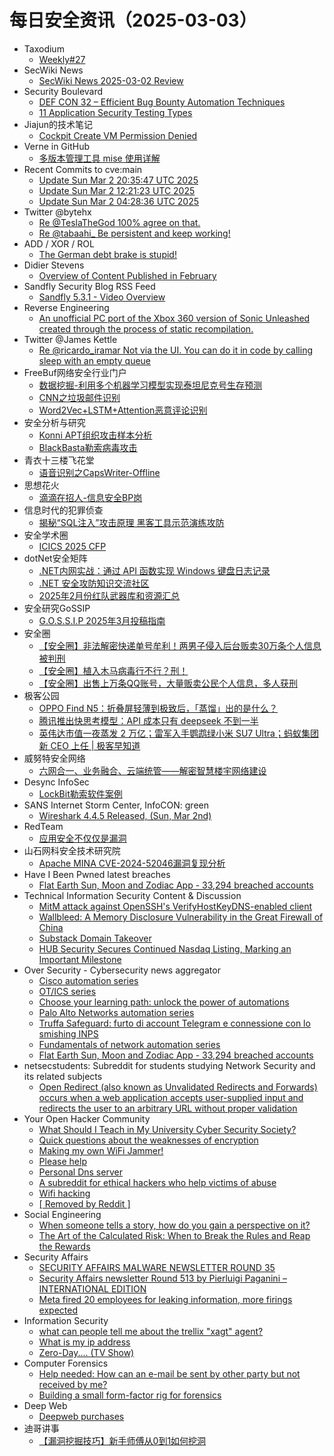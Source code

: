# 每日安全资讯（2025-03-03）

- Taxodium
  - [Weekly#27](https://taxodium.ink/27.html)
- SecWiki News
  - [SecWiki News 2025-03-02 Review](http://www.sec-wiki.com/?2025-03-02)
- Security Boulevard
  - [DEF CON 32 – Efficient Bug Bounty Automation Techniques](https://securityboulevard.com/2025/03/def-con-32-efficient-bug-bounty-automation-techniques-2/)
  - [11 Application Security Testing Types](https://securityboulevard.com/2025/03/11-application-security-testing-types/)
- Jiajun的技术笔记
  - [Cockpit Create VM Permission Denied](https://jiajunhuang.com/articles/2025_03_02-cockpit_vm_create_permission_denied.md.html)
- Verne in GitHub
  - [多版本管理工具 mise 使用详解](https://blog.einverne.info/post/2025/03/mise.html)
- Recent Commits to cve:main
  - [Update Sun Mar  2 20:35:47 UTC 2025](https://github.com/trickest/cve/commit/3b38b5909850d6232d6a7bf81407fda54a52fc3c)
  - [Update Sun Mar  2 12:21:23 UTC 2025](https://github.com/trickest/cve/commit/b72c5eeb12ceb47fabbcba9ab07ca274e8535fc1)
  - [Update Sun Mar  2 04:28:36 UTC 2025](https://github.com/trickest/cve/commit/aa55ff1b5d08e4ff327817de7e9d7b31ef00e608)
- Twitter @bytehx
  - [Re @TeslaTheGod 100% agree on that.](https://x.com/bytehx343/status/1896040186192281995)
  - [Re @tabaahi_ Be persistent and keep working!](https://x.com/bytehx343/status/1896039501774152191)
- ADD / XOR / ROL
  - [The German debt brake is stupid!](http://addxorrol.blogspot.com/2025/03/the-german-debt-brake-is-stupid.html)
- Didier Stevens
  - [Overview of Content Published in February](https://blog.didierstevens.com/2025/03/02/overview-of-content-published-in-february-8/)
- Sandfly Security Blog RSS Feed
  - [Sandfly 5.3.1 - Video Overview](https://sandflysecurity.com/blog/sandfly-5-3-1-video-overview/)
- Reverse Engineering
  - [An unofficial PC port of the Xbox 360 version of Sonic Unleashed created through the process of static recompilation.](https://www.reddit.com/r/ReverseEngineering/comments/1j1h7bm/an_unofficial_pc_port_of_the_xbox_360_version_of/)
- Twitter @James Kettle
  - [Re @ricardo_iramar Not via the UI. You can do it in code by calling sleep with an empty queue](https://x.com/albinowax/status/1896065577015521351)
- FreeBuf网络安全行业门户
  - [数据挖掘-利用多个机器学习模型实现泰坦尼克号生存预测](https://www.freebuf.com/articles/compliance/419091.html)
  - [CNN之垃圾邮件识别](https://www.freebuf.com/articles/compliance/419071.html)
  - [Word2Vec+LSTM+Attention恶意评论识别](https://www.freebuf.com/articles/compliance/419072.html)
- 安全分析与研究
  - [Konni APT组织攻击样本分析](https://mp.weixin.qq.com/s?__biz=MzA4ODEyODA3MQ==&mid=2247490877&idx=1&sn=016e64533eef12e61a91ec8b47c646a5&chksm=902fb215a7583b0384988b5a4325fbf0e77fb6465c39b9b2a497fac1bef9f872cf19f1d387b9&scene=58&subscene=0#rd)
  - [BlackBasta勒索病毒攻击](https://mp.weixin.qq.com/s?__biz=MzA4ODEyODA3MQ==&mid=2247490877&idx=2&sn=f3cc3909f8e7c4aee7e97992f2fa6886&chksm=902fb215a7583b038cf09469b8b77a26520fda0740c9dc9ef871441ccf398d170df369c58fc3&scene=58&subscene=0#rd)
- 青衣十三楼飞花堂
  - [语音识别之CapsWriter-Offline](https://mp.weixin.qq.com/s?__biz=MzUzMjQyMDE3Ng==&mid=2247488038&idx=1&sn=480b88fe17c90325cd85a475f523bc3a&chksm=fab2d119cdc5580f45c0ba010c14d7584e3dd0eac87da3559543e0bdca4c94df80d328b9e349&scene=58&subscene=0#rd)
- 思想花火
  - [滴滴在招人-信息安全BP岗](https://mp.weixin.qq.com/s?__biz=MjM5Mjc0MDU1MQ==&mid=2452314002&idx=1&sn=7da68c7968489838a2204e6b5b640f34&chksm=b17e523a8609db2c384ebcd7b7afc0d5fbea87661b23408d93861868b4abfec805d8df8c1880&scene=58&subscene=0#rd)
- 信息时代的犯罪侦查
  - [揭秘“SQL注入”攻击原理 黑客工具示范演练攻防](https://mp.weixin.qq.com/s?__biz=MzAxNTA4NDAwOQ==&mid=2650737041&idx=1&sn=60cf4f785c858b0f77069114f47b4b03&chksm=8382d917b4f550011732e8724170c4fd8daec2d403db1f019ab4e2457dc4c9d2cb0ef8eaf3e7&scene=58&subscene=0#rd)
- 安全学术圈
  - [ICICS 2025 CFP](https://mp.weixin.qq.com/s?__biz=MzU5MTM5MTQ2MA==&mid=2247491735&idx=1&sn=3c349a66a5ba013035be5da2093103e3&chksm=fe2d1f1cc95a960ac3e6c8060b4fa07da077c8abdf20f6fa679f5bc5eea87e26af04adf9e249&scene=58&subscene=0#rd)
- dotNet安全矩阵
  - [.NET内网实战：通过 API 函数实现 Windows 键盘日志记录](https://mp.weixin.qq.com/s?__biz=MzUyOTc3NTQ5MA==&mid=2247499035&idx=1&sn=8698ae938bdaabdebb9271616ae4ab84&chksm=fa5953f6cd2edae09eb5e8f15567550f4f56eb459e73fb4afe3870ea23c0838084e51c6fe9ca&scene=58&subscene=0#rd)
  - [.NET 安全攻防知识交流社区](https://mp.weixin.qq.com/s?__biz=MzUyOTc3NTQ5MA==&mid=2247499035&idx=2&sn=ab478aad0889ebcf96780dcc65278979&chksm=fa5953f6cd2edae0885fd55a738f54e3289e0d2de9d52fbdb51bf5bc4b49a7a6cf97397f6593&scene=58&subscene=0#rd)
  - [2025年2月份红队武器库和资源汇总](https://mp.weixin.qq.com/s?__biz=MzUyOTc3NTQ5MA==&mid=2247499035&idx=3&sn=e01c02d2d7407fb7e3aa6051a262b493&chksm=fa5953f6cd2edae0478822bad55ead99d1bb99e397b5c0c5c20d6f6d9fa8face51c1ca85fc14&scene=58&subscene=0#rd)
- 安全研究GoSSIP
  - [G.O.S.S.I.P 2025年3月投稿指南](https://mp.weixin.qq.com/s?__biz=Mzg5ODUxMzg0Ng==&mid=2247499819&idx=1&sn=a0a8462a8e8400f92ab2e5d528d33f97&chksm=c063eef2f71467e41d56ad3b1074f888f8d498c9cf34e9f57d33178b0f158fe39a96b10e25bc&scene=58&subscene=0#rd)
- 安全圈
  - [【安全圈】非法解密快递单号牟利！两男子侵入后台贩卖30万条个人信息被判刑](https://mp.weixin.qq.com/s?__biz=MzIzMzE4NDU1OQ==&mid=2652068225&idx=1&sn=535fe4284e7f26d60acc5dda2dada8fc&chksm=f36e75c1c419fcd7975a27483618d3f5bd42aee8bdb92483182a081323157cf2dd84f44f0e38&scene=58&subscene=0#rd)
  - [【安全圈】植入木马病毒行不行？刑！](https://mp.weixin.qq.com/s?__biz=MzIzMzE4NDU1OQ==&mid=2652068225&idx=2&sn=a9faa35d2fdbe848836a4fd0af4d0fe1&chksm=f36e75c1c419fcd773d5d897365e2ee3b4c4ffc73138804b1f2d60163be27b7c56519962d7cd&scene=58&subscene=0#rd)
  - [【安全圈】出售上万条QQ账号，大量贩卖公民个人信息，多人获刑](https://mp.weixin.qq.com/s?__biz=MzIzMzE4NDU1OQ==&mid=2652068225&idx=3&sn=c4f32d9e3eea265a7403742a3e579096&chksm=f36e75c1c419fcd75c8575d7919010894f14d04178135345ade3463a91d3a5cc89ddd1f87fda&scene=58&subscene=0#rd)
- 极客公园
  - [OPPO Find N5：折叠屏轻薄到极致后，「蒸馏」出的是什么？](https://mp.weixin.qq.com/s?__biz=MTMwNDMwODQ0MQ==&mid=2653074826&idx=1&sn=802c99c1b4cd16d86b607216bf5875a5&chksm=7e57c83c4920412aaef573dde2e997b6e579e6efc607cb52d20a90377d0f8cdcf732062489f1&scene=58&subscene=0#rd)
  - [腾讯推出快思考模型：API 成本只有 deepseek 不到一半](https://mp.weixin.qq.com/s?__biz=MTMwNDMwODQ0MQ==&mid=2653074828&idx=1&sn=5d7692ca275f59ba06c34b1fdd831222&chksm=7e57c83a4920412c3855318ed5269154d8d84f6cea57f1772ddbf46e724d29c005acfa9a8870&scene=58&subscene=0#rd)
  - [英伟达市值一夜蒸发 2 万亿；雷军入手鹦鹉绿小米 SU7 Ultra；蚂蚁集团新 CEO 上任 | 极客早知道](https://mp.weixin.qq.com/s?__biz=MTMwNDMwODQ0MQ==&mid=2653074818&idx=1&sn=102a7086a46d8b141074862ab3481ed3&chksm=7e57c83449204122bca1824d6a8d0854bb905adf709b6bb89b9ae637d15df682d27e4118847e&scene=58&subscene=0#rd)
- 威努特安全网络
  - [六网合一、业务融合、云端统管——解密智慧楼宇网络建设](https://mp.weixin.qq.com/s?__biz=MzAwNTgyODU3NQ==&mid=2651131332&idx=1&sn=6aed81379f1c5d07020c7d238e48983a&chksm=80e71774b7909e62f8677f4f210a37a06efb8ff0ecd99eadd4ce1aa8656640d767cc1b06a04e&scene=58&subscene=0#rd)
- Desync InfoSec
  - [LockBit勒索软件案例](https://mp.weixin.qq.com/s?__biz=MzkzMDE3ODc1Mw==&mid=2247489169&idx=1&sn=a0cf0056a8b49c0e12f4f4c342e7cba5&chksm=c27f653ff508ec29aef806396f3acbbb1952d251f357d4c610d5379915eed2f75ac979e37c43&scene=58&subscene=0#rd)
- SANS Internet Storm Center, InfoCON: green
  - [Wireshark 4.4.5 Released, (Sun, Mar 2nd)](https://isc.sans.edu/diary/rss/31728)
- RedTeam
  - [应用安全不仅仅是漏洞](https://mp.weixin.qq.com/s?__biz=Mzg5NjAxNjc5OQ==&mid=2247484341&idx=1&sn=a46a82777c2e17a48608a61876ca6b8b&chksm=c006cb45f77142533dcef205389e16dc8a4aaf4b85364271e1969a646bff7d10079056ee660b&scene=58&subscene=0#rd)
- 山石网科安全技术研究院
  - [Apache MINA CVE-2024-52046漏洞复现分析](https://mp.weixin.qq.com/s?__biz=MzUzMDUxNTE1Mw==&mid=2247510936&idx=1&sn=900e317a8277593e850658cd395d3cc5&chksm=fa527e26cd25f73060aa8891de74b5a990928c7dbdf8f75a8e7e61a2d19bbece7666ceaacad2&scene=58&subscene=0#rd)
- Have I Been Pwned latest breaches
  - [Flat Earth Sun, Moon and Zodiac App - 33,294 breached accounts](https://haveibeenpwned.com/PwnedWebsites#FlatEarthDave)
- Technical Information Security Content & Discussion
  - [MitM attack against OpenSSH's VerifyHostKeyDNS-enabled client](https://www.reddit.com/r/netsec/comments/1j1wt6u/mitm_attack_against_opensshs/)
  - [Wallbleed: A Memory Disclosure Vulnerability in the Great Firewall of China](https://www.reddit.com/r/netsec/comments/1j1evli/wallbleed_a_memory_disclosure_vulnerability_in/)
  - [Substack Domain Takeover](https://www.reddit.com/r/netsec/comments/1j1ofqp/substack_domain_takeover/)
  - [HUB Security Secures Continued Nasdaq Listing, Marking an Important Milestone](https://www.reddit.com/r/netsec/comments/1j1zypx/hub_security_secures_continued_nasdaq_listing/)
- Over Security - Cybersecurity news aggregator
  - [Cisco automation series](https://www.adainese.it/blog/2025/02/16/cisco-automation-series/)
  - [OT/ICS series](https://www.adainese.it/blog/2025/02/18/ot/ics-series/)
  - [Choose your learning path: unlock the power of automations](https://www.adainese.it/blog/2025/02/22/choose-your-learning-path-unlock-the-power-of-automations/)
  - [Palo Alto Networks automation series](https://www.adainese.it/blog/2025/02/26/palo-alto-networks-automation-series/)
  - [Truffa Safeguard: furto di account Telegram e connessione con lo smishing INPS](https://cert-agid.gov.it/news/truffa-safeguard-furto-di-account-telegram-e-connessione-con-lo-smishing-inps/)
  - [Fundamentals of network automation series](https://www.adainese.it/blog/2025/02/25/fundamentals-of-network-automation-series/)
  - [Flat Earth Sun, Moon and Zodiac App - 33,294 breached accounts](https://haveibeenpwned.com/PwnedWebsites#FlatEarthDave)
- netsecstudents: Subreddit for students studying Network Security and its related subjects
  - [Open Redirect (also known as Unvalidated Redirects and Forwards) occurs when a web application accepts user-supplied input and redirects the user to an arbitrary URL without proper validation](https://www.reddit.com/r/netsecstudents/comments/1j1pz2b/open_redirect_also_known_as_unvalidated_redirects/)
- Your Open Hacker Community
  - [What Should I Teach in My University Cyber Security Society?](https://www.reddit.com/r/HowToHack/comments/1j1uatf/what_should_i_teach_in_my_university_cyber/)
  - [Quick questions about the weaknesses of encryption](https://www.reddit.com/r/HowToHack/comments/1j21mth/quick_questions_about_the_weaknesses_of_encryption/)
  - [Making my own WiFi Jammer!](https://www.reddit.com/r/HowToHack/comments/1j1j0rr/making_my_own_wifi_jammer/)
  - [Please help](https://www.reddit.com/r/HowToHack/comments/1j1jbu8/please_help/)
  - [Personal Dns server](https://www.reddit.com/r/HowToHack/comments/1j1fvw3/personal_dns_server/)
  - [A subreddit for ethical hackers who help victims of abuse](https://www.reddit.com/r/HowToHack/comments/1j1oxrt/a_subreddit_for_ethical_hackers_who_help_victims/)
  - [Wifi hacking](https://www.reddit.com/r/HowToHack/comments/1j1m6re/wifi_hacking/)
  - [[ Removed by Reddit ]](https://www.reddit.com/r/HowToHack/comments/1j1h9o9/removed_by_reddit/)
- Social Engineering
  - [When someone tells a story, how do you gain a perspective on it?](https://www.reddit.com/r/SocialEngineering/comments/1j1qi3w/when_someone_tells_a_story_how_do_you_gain_a/)
  - [The Art of the Calculated Risk: When to Break the Rules and Reap the Rewards](https://www.reddit.com/r/SocialEngineering/comments/1j1fl8k/the_art_of_the_calculated_risk_when_to_break_the/)
- Security Affairs
  - [SECURITY AFFAIRS MALWARE NEWSLETTER ROUND 35](https://securityaffairs.com/174816/malware/security-affairs-malware-newsletter-round-35.html)
  - [Security Affairs newsletter Round 513 by Pierluigi Paganini – INTERNATIONAL EDITION](https://securityaffairs.com/174809/breaking-news/security-affairs-newsletter-round-513-by-pierluigi-paganini-international-edition.html)
  - [Meta fired 20 employees for leaking information, more firings expected](https://securityaffairs.com/174798/social-networks/meta-fired-20-employees-for-leaking-information.html)
- Information Security
  - [what can people tell me about the trellix "xagt" agent?](https://www.reddit.com/r/Information_Security/comments/1j218hd/what_can_people_tell_me_about_the_trellix_xagt/)
  - [What is my ip address](https://www.reddit.com/r/Information_Security/comments/1j1s9na/what_is_my_ip_address/)
  - [Zero-Day.... (TV Show)](https://www.reddit.com/r/Information_Security/comments/1j1g23e/zeroday_tv_show/)
- Computer Forensics
  - [Help needed: How can an e-mail be sent by other party but not received by me?](https://www.reddit.com/r/computerforensics/comments/1j1w6cn/help_needed_how_can_an_email_be_sent_by_other/)
  - [Building a small form-factor rig for forensics](https://www.reddit.com/r/computerforensics/comments/1j1lu7o/building_a_small_formfactor_rig_for_forensics/)
- Deep Web
  - [Deepweb purchases](https://www.reddit.com/r/deepweb/comments/1j24yio/deepweb_purchases/)
- 迪哥讲事
  - [【漏洞挖掘技巧】新手师傅从0到1如何挖洞](https://mp.weixin.qq.com/s?__biz=MzIzMTIzNTM0MA==&mid=2247497210&idx=1&sn=ccc4160591fb0b69fea00023035d6b2e&chksm=e8a5ff99dfd2768faeb837ce640c41bf2e04ff2a2b13bde9c0a3da1d8367b5bb5ffd05932884&scene=58&subscene=0#rd)
